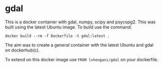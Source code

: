# gdal

This is a docker container with gdal, numpy, scipy and psycopg2. This was built using the latest Ubuntu image.
To build use the command:

~~~
docker build --rm -f Dockerfile -t gdal:latest .
~~~ 

The aim was to create a general container with the latest Ubuntu and gdal on dockerhub(c). 

To extend on this docker image use `FROM lvhengani/gdal` on your dockerfile.
